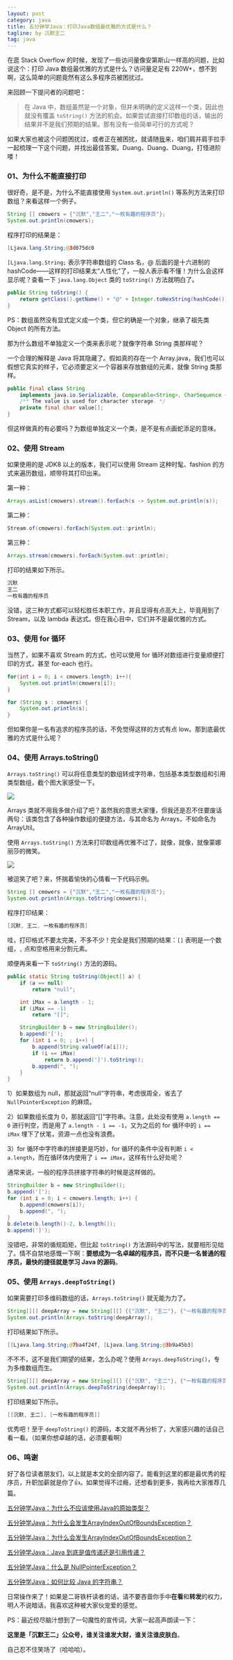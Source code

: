 ```yaml
---
layout: post
category: java
title: 五分钟学Java：打印Java数组最优雅的方式是什么？
tagline: by 沉默王二
tag: java
---
```


在逛 Stack Overflow 的时候，发现了一些访问量像‎安第斯山一样高的问题，比如说这个：打印 Java 数组最优雅的方式是什么？访问量足足有 220W+，想不到啊，这么简单的问题竟然有这么多程序员被困扰过。

<!--more-->



来回顾一下提问者的问题吧：

>在 Java 中，数组虽然是一个对象，但并未明确的定义这样一个类，因此也就没有覆盖 `toString()` 方法的机会。如果尝试直接打印数组的话，输出的结果并不是我们预期的结果。那有没有一些简单可行的方式呢？

如果大家也被这个问题困扰过，或者正在被困扰，就请随[我](https://mp.weixin.qq.com/s/feoOINGSyivBO8Z1gaQVOA)来，咱们肩并肩手拉手一起梳理一下这个问题，并找出最佳答案。Duang、Duang、Duang，打怪进阶喽！

### 01、为什么不能直接打印

很好奇，是不是，为什么不能直接使用 `System.out.println()` 等系列方法来打印数组？来看这样一个例子。

```java
String [] cmowers = {"沉默","王二","一枚有趣的程序员"};
System.out.println(cmowers);
```

程序打印的结果是：

```java
[Ljava.lang.String;@3d075dc0
```

`[Ljava.lang.String;` 表示字符串数组的 Class 名，@ 后面的是十六进制的 hashCode——这样的打印结果太“人性化”了，一般人表示看不懂！为什么会这样显示呢？查看一下 `java.lang.Object` 类的 `toString()` 方法就明白了。

```java
public String toString() {
    return getClass().getName() + "@" + Integer.toHexString(hashCode());
}
```

PS：数组虽然没有显式定义成一个类，但它的确是一个对象，继承了祖先类 Object 的所有方法。

那为什么数组不单独定义一个类来表示呢？就像字符串 String 类那样呢？

一个合理的解释是 Java 将其隐藏了。假如真的存在一个 Array.java，我们也可以假想它真实的样子，它必须要定义一个容器来存放数组的元素，就像 String 类那样。

```java
public final class String
    implements java.io.Serializable, Comparable<String>, CharSequence {
    /** The value is used for character storage. */
    private final char value[];
}
```

但这样做真的有必要吗？为数组单独定义一个类，是不是有点画蛇添足的意味。



### 02、使用 Stream

如果使用的是 JDK8 以上的版本，我们可以使用 Stream 这种时髦、fashion 的方式来遍历数组，顺带将其打印出来。

第一种：

```java
Arrays.asList(cmowers).stream().forEach(s -> System.out.println(s));
```

第二种：

```java
Stream.of(cmowers).forEach(System.out::println);
```

第三种：

```java
Arrays.stream(cmowers).forEach(System.out::println);
```

打印的结果如下所示。

```java
沉默
王二
一枚有趣的程序员
```

没错，这三种方式都可以轻松胜任本职工作，并且显得有点高大上，毕竟用到了 Stream，以及 lambda 表达式。但在我心目中，它们并不是最优雅的方式。

### 03、使用 for 循环

当然了，如果不喜欢 Stream 的方式，也可以使用 for 循环对数组进行变量顺便打印的方式，甚至 for-each 也行。

```java
for(int i = 0; i < cmowers.length; i++){
    System.out.println(cmowers[i]);
}

for (String s : cmowers) {
    System.out.println(s);
}
```

但如果你是一名有追求的程序员的话，不免觉得这样的方式有点 low。那到底最优雅的方式是什么呢？

### 04、使用 Arrays.toString()

`Arrays.toString()` 可以将任意类型的数组转成字符串，包括基本类型数组和引用类型数组，截个图大家感受一下。

![](http://www.itwanger.com/assets/images/2019/12/java-print-array-1.png)

Arrays 类就不用我多做介绍了吧？虽然我的意思大家懂，但我还是忍不住要废话两句：该类包含了各种操作数组的便捷方法，与其命名为 Arrays，不如命名为 ArrayUtil。

使用 `Arrays.toString()` 方法来打印数组再优雅不过了，就像，就像，就像蒙娜丽莎的微笑。

![](http://www.itwanger.com/assets/images/2019/12/java-print-array-2.png)

被逗笑了吧？来，怀揣着愉快的心情看一下代码示例。

```java
String [] cmowers = {"沉默","王二","一枚有趣的程序员"};
System.out.println(Arrays.toString(cmowers));
```

程序打印结果：

```java
[沉默, 王二, 一枚有趣的程序员]
```

哇，打印格式不要太完美，不多不少！完全是我们预期的结果：`[]` 表明是一个数组，`,` 点和空格用来分割元素。

顺便再来看一下 `toString()` 方法的源码。

```java
public static String toString(Object[] a) {
    if (a == null)
        return "null";

    int iMax = a.length - 1;
    if (iMax == -1)
        return "[]";

    StringBuilder b = new StringBuilder();
    b.append('[');
    for (int i = 0; ; i++) {
        b.append(String.valueOf(a[i]));
        if (i == iMax)
            return b.append(']').toString();
        b.append(", ");
    }
}
```

1）如果数组为 null，那就返回“null”字符串，考虑很周全，省去了 `NullPointerException` 的麻烦。

2）如果数组长度为 0，那就返回“[]”字符串。注意，此处没有使用 `a.length == 0` 进行判空，而是用了 `a.length - 1 == -1`，又为之后的 for 循环中的 `i == iMax` 埋下了伏笔，资源一点也没有浪费。

3）for 循环中字符串的拼接更是巧妙，for 循环的条件中没有判断 `i < a.length`，而在循环体内使用了 `i == iMax`，这样有什么好处呢？

通常来说，一般的程序员拼接字符串的时候是这样做的。

```java
StringBuilder b = new StringBuilder();
b.append('[');
for (int i = 0; i < cmowers.length; i++) {
    b.append(cmowers[i]);
    b.append(", ");
}
b.delete(b.length()-2, b.length());
b.append(']');
```

没错吧，非常的循规蹈矩，但比起 `toString()` 方法源码中的写法，就要相形见绌了。情不自禁地感慨一下啊：**要想成为一名卓越的程序员，而不只是一名普通的程序员，最快的捷径就是学习 Java 的源码**。

### 05、使用 `Arrays.deepToString()`

如果需要打印多维码数组的话，`Arrays.toString()` 就无能为力了。

```java
String[][] deepArray = new String[][] {{"沉默", "王二"}, {"一枚有趣的程序员"}};
System.out.println(Arrays.toString(deepArray));
```

打印结果如下所示。

```java
[[Ljava.lang.String;@7ba4f24f, [Ljava.lang.String;@3b9a45b3]
```

不不不，这不是我们期望的结果，怎么办呢？使用  `Arrays.deepToString()`，专为多维数组而生。

```java
String[][] deepArray = new String[][] {{"沉默", "王二"}, {"一枚有趣的程序员"}};
System.out.println(Arrays.deepToString(deepArray));
```

打印结果如下所示。

```java
[[沉默, 王二], [一枚有趣的程序员]]
```

优秀吧！至于 `deepToString()` 的源码，本文就不再分析了，大家感兴趣的话自己看一看。（如果你想卓越的话，必须要看啊）

### 06、鸣谢

好了各位读者朋友们，以上就是本文的全部内容了。能看到这里的都是最优秀的程序员，升职加薪就是你了👍。如果觉得不过瘾，还想看到更多，我再给大家推荐几篇。

[五分钟学Java：为什么不应该使用Java的原始类型？](https://mp.weixin.qq.com/s/ztYEmcdQ00c3L5nqgb2meg)

[五分钟学Java：为什么会发生ArrayIndexOutOfBoundsException？](https://mp.weixin.qq.com/s/TRyVTQqMGmqs4lmHtsgRuw)

[五分钟学Java：为什么会发生ArrayIndexOutOfBoundsException？](https://mp.weixin.qq.com/s/TRyVTQqMGmqs4lmHtsgRuw)

[五分钟学Java：Java 到底是值传递还是引用传递？](https://mp.weixin.qq.com/s/TRyVTQqMGmqs4lmHtsgRuw)

[五分钟学Java：什么是 NullPointerException？](https://mp.weixin.qq.com/s/PBqR_uj6dd4xKEX8SUWIYQ)

[五分钟学Java：如何比较 Java 的字符串？](https://mp.weixin.qq.com/s/WyrRCUlelzOxyfVBrxAGUg)

日常操作来了！如果是二哥铁杆读者的话，请不要吝啬你手中**在看**和**转发**的权力，明人不说暗话，我喜欢这种被大家伙宠爱的感觉。

PS：最近绞尽脑汁想到了一句魔性的宣传词，大家一起高声朗读一下：

**这里是「沉默王二」公众号，谁关注谁发大财，谁关注谁皮肤白**。

自己忍不住笑场了（哈哈哈）。
